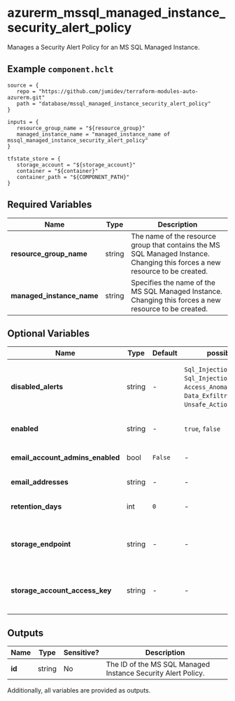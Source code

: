 # azurerm_mssql_managed_instance_security_alert_policy

Manages a Security Alert Policy for an MS SQL Managed Instance.

## Example `component.hclt`

```hcl
source = {
   repo = "https://github.com/jumidev/terraform-modules-auto-azurerm.git" 
   path = "database/mssql_managed_instance_security_alert_policy" 
}

inputs = {
   resource_group_name = "${resource_group}" 
   managed_instance_name = "managed_instance_name of mssql_managed_instance_security_alert_policy" 
}

tfstate_store = {
   storage_account = "${storage_account}" 
   container = "${container}" 
   container_path = "${COMPONENT_PATH}" 
}

```

## Required Variables

| Name | Type |  Description |
| ---- | --------- |  ----------- |
| **resource_group_name** | string |  The name of the resource group that contains the MS SQL Managed Instance. Changing this forces a new resource to be created. | 
| **managed_instance_name** | string |  Specifies the name of the MS SQL Managed Instance. Changing this forces a new resource to be created. | 

## Optional Variables

| Name | Type |  Default  |  possible values |  Description |
| ---- | --------- |  ----------- | ----------- | ----------- |
| **disabled_alerts** | string |  -  |  `Sql_Injection`, `Sql_Injection_Vulnerability`, `Access_Anomaly`, `Data_Exfiltration`, `Unsafe_Action`, `Brute_Force`  |  Specifies an array of alerts that are disabled. Possible values are `Sql_Injection`, `Sql_Injection_Vulnerability`, `Access_Anomaly`, `Data_Exfiltration`, `Unsafe_Action` and `Brute_Force`. | 
| **enabled** | string |  -  |  `true`, `false`  |  Specifies the state of the Security Alert Policy, whether it is enabled or disabled. Possible values are `true`, `false`. | 
| **email_account_admins_enabled** | bool |  `False`  |  -  |  Boolean flag which specifies if the alert is sent to the account administrators or not. Defaults to `false`. | 
| **email_addresses** | string |  -  |  -  |  Specifies an array of email addresses to which the alert is sent. | 
| **retention_days** | int |  `0`  |  -  |  Specifies the number of days to keep in the Threat Detection audit logs. Defaults to `0`. | 
| **storage_endpoint** | string |  -  |  -  |  Specifies the blob storage endpoint (e.g. https://example.blob.core.windows.net). This blob storage will hold all Threat Detection audit logs. | 
| **storage_account_access_key** | string |  -  |  -  |  Specifies the identifier key of the Threat Detection audit storage account. This is mandatory when you use `storage_endpoint` to specify a storage account blob endpoint. | 



## Outputs

| Name | Type | Sensitive? | Description |
| ---- | ---- | --------- | --------- |
| **id** | string | No  | The ID of the MS SQL Managed Instance Security Alert Policy. | 

Additionally, all variables are provided as outputs.
